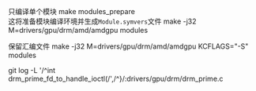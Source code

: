 
只编译单个模块
make modules_prepare  
这将准备模块编译环境并生成`Module.symvers`文件
make -j32 M=drivers/gpu/drm/amd/amdgpu modules

保留汇编文件
make -j32 M=drivers/gpu/drm/amd/amdgpu KCFLAGS="-S" modules

git log -L '/^int drm_prime_fd_to_handle_ioctl(/',/^}/:drivers/gpu/drm/drm_prime.c